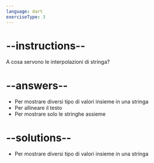 ```yaml
---
language: dart
exerciseType: 3
---
```


# --instructions--

A cosa servono le interpolazioni di stringa?

# --answers--

- Per mostrare diversi tipo di valori insieme in una stringa
- Per allineare il testo
- Per mostrare solo le stringhe assieme

# --solutions--

- Per mostrare diversi tipo di valori insieme in una stringa
